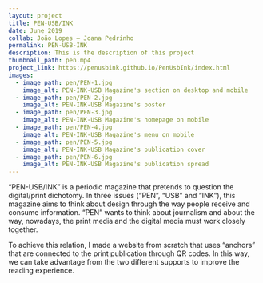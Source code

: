 ```yaml
---
layout: project
title: PEN-USB/INK
date: June 2019
collab: João Lopes — Joana Pedrinho
permalink: PEN-USB-INK
description: This is the description of this project
thumbnail_path: pen.mp4
project_link: https://penusbink.github.io/PenUsbInk/index.html
images:
  - image_path: pen/PEN-1.jpg
    image_alt: PEN-INK-USB Magazine's section on desktop and mobile
  - image_path: pen/PEN-2.jpg
    image_alt: PEN-INK-USB Magazine's poster
  - image_path: pen/PEN-3.jpg
    image_alt: PEN-INK-USB Magazine's homepage on mobile
  - image_path: pen/PEN-4.jpg
    image_alt: PEN-INK-USB Magazine's menu on mobile
  - image_path: pen/PEN-5.jpg
    image_alt: PEN-INK-USB Magazine's publication cover
  - image_path: pen/PEN-6.jpg
    image_alt: PEN-INK-USB Magazine's publication spread
---
```


“PEN-USB/INK” is a periodic magazine that pretends to question the digital/print dichotomy. In three issues (“PEN”, “USB” and “INK”), this magazine aims to think about design through the way people receive and consume information. “PEN” wants to think about journalism and about the way, nowadays, the print media and the digital media must work closely together.

To achieve this relation, I made a website from scratch that uses “anchors” that are connected to the print publication through QR codes. In this way, we can take advantage from the two different supports to improve the reading experience.